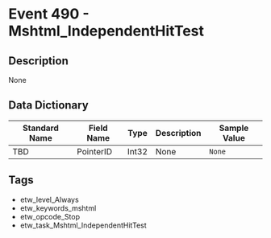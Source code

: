 # Event 490 - Mshtml_IndependentHitTest

## Description
None

## Data Dictionary
|Standard Name|Field Name|Type|Description|Sample Value|
|---|---|---|---|---|
|TBD|PointerID|Int32|None|`None`|

## Tags
* etw_level_Always
* etw_keywords_mshtml
* etw_opcode_Stop
* etw_task_Mshtml_IndependentHitTest
